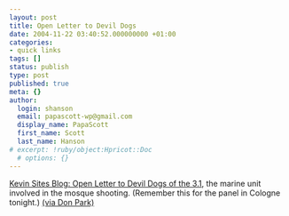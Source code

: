 ```yaml
---
layout: post
title: Open Letter to Devil Dogs
date: 2004-11-22 03:40:52.000000000 +01:00
categories:
- quick links
tags: []
status: publish
type: post
published: true
meta: {}
author:
  login: shanson
  email: papascott-wp@gmail.com
  display_name: PapaScott
  first_name: Scott
  last_name: Hanson
# excerpt: !ruby/object:Hpricot::Doc
  # options: {}
---
```

<p><a title="Kevin Sites Blog" href="http://www.kevinsites.net/2004_11_21_archive.html#110107420331292115">Kevin Sites Blog: Open Letter to Devil Dogs of the 3.1</a>, the marine unit involved in the mosque shooting. (Remember this for the panel in Cologne tonight.) <a title="Don Park's Daily Habit - Blogging at Its Best" href="http://www.docuverse.com/blog/donpark/EntryViewPage.aspx?guid=4e917f40-575d-47d9-84a1-1809862f7f36">(via Don Park)</a></p>
